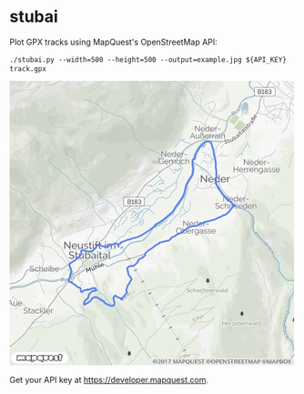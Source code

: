 # stubai

Plot GPX tracks using MapQuest's OpenStreetMap API:

```
./stubai.py --width=500 --height=500 --output=example.jpg ${API_KEY} track.gpx
```

![map.jpg](https://raw.githubusercontent.com/abau/stubai/master/example.jpg)

Get your API key at https://developer.mapquest.com.
